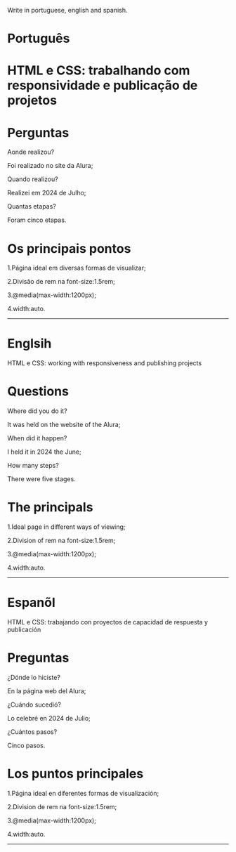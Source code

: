 
Write in portuguese, english and spanish.

# Português

# HTML e CSS: trabalhando com responsividade e publicação de projetos

# Perguntas

Aonde realizou?

Foi realizado no site da Alura;

Quando realizou?

Realizei em 2024 de Julho;

Quantas etapas?

Foram cinco etapas.

# Os principais pontos

1.Página ideal em diversas formas de visualizar;

2.Divisão de rem na font-size:1.5rem;

3.@media(max-width:1200px);

4.width:auto.

--------------------------------------------------------------------------------------------------------------------------------

# Englsih 


HTML e CSS: working with responsiveness and publishing projects

# Questions

Where did you do it?

It was held on the website of the Alura;

When did it happen?

I held it in 2024 the June;

How many steps?

There were five stages.

# The principals

1.Ideal page in different ways of viewing;

2.Division of rem na font-size:1.5rem;

3.@media(max-width:1200px);

4.width:auto.



--------------------------------------------------------------------------------------------------------------------------------

# Espanõl

HTML e CSS: trabajando con proyectos de capacidad de respuesta y publicación

# Preguntas

¿Dónde lo hiciste?

En la página web del Alura;

¿Cuándo sucedió?

Lo celebré en 2024 de Julio;

¿Cuántos pasos?

Cinco pasos.

# Los puntos principales

1.Página ideal en diferentes formas de visualización;

2.Division de rem na font-size:1.5rem;

3.@media(max-width:1200px);

4.width:auto.


--------------------------------------------------------------------------------------------------------------------------------





